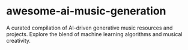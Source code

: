 # awesome-ai-music-generation
A curated compilation of AI-driven generative music resources and projects. Explore the blend of machine learning algorithms and musical creativity.

